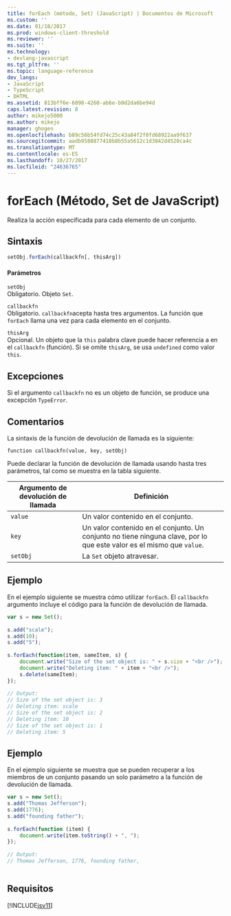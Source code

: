 ```yaml
---
title: forEach (método, Set) (JavaScript) | Documentos de Microsoft
ms.custom: ''
ms.date: 01/18/2017
ms.prod: windows-client-threshold
ms.reviewer: ''
ms.suite: ''
ms.technology:
- devlang-javascript
ms.tgt_pltfrm: ''
ms.topic: language-reference
dev_langs:
- JavaScript
- TypeScript
- DHTML
ms.assetid: 813bff6e-6098-4260-ab6e-b0d2da6be94d
caps.latest.revision: 8
author: mikejo5000
ms.author: mikejo
manager: ghogen
ms.openlocfilehash: b89c56b54fd74c25c43a84f2f0fd68922aa9f637
ms.sourcegitcommit: aadb9588877418b8b55a5612c1d3842d4520ca4c
ms.translationtype: MT
ms.contentlocale: es-ES
ms.lasthandoff: 10/27/2017
ms.locfileid: "24636765"
---
```

# <a name="foreach-method-set-javascript"></a>forEach (Método, Set de JavaScript)
Realiza la acción especificada para cada elemento de un conjunto.  
  
## <a name="syntax"></a>Sintaxis  
  
```JavaScript  
setObj.forEach(callbackfn[, thisArg])  
```  
  
#### <a name="parameters"></a>Parámetros  
 `setObj`  
 Obligatorio. Objeto `Set`.  
  
 `callbackfn`  
 Obligatorio. `callbackfn`acepta hasta tres argumentos. La función que `forEach` llama una vez para cada elemento en el conjunto.  
  
 `thisArg`  
 Opcional. Un objeto que la `this` palabra clave puede hacer referencia a en el `callbackfn` (función). Si se omite `thisArg`, se usa `undefined` como valor `this`.  
  
## <a name="exceptions"></a>Excepciones  
 Si el argumento `callbackfn` no es un objeto de función, se produce una excepción `TypeError`.  
  
## <a name="remarks"></a>Comentarios  
 La sintaxis de la función de devolución de llamada es la siguiente:  
  
 `function callbackfn(value, key, setObj)`  
  
 Puede declarar la función de devolución de llamada usando hasta tres parámetros, tal como se muestra en la tabla siguiente.  
  
|Argumento de devolución de llamada|Definición|  
|-----------------------|----------------|  
|`value`|Un valor contenido en el conjunto.|  
|`key`|Un valor contenido en el conjunto. Un conjunto no tiene ninguna clave, por lo que este valor es el mismo que `value`.|  
|`setObj`|La `Set` objeto atravesar.|  
  
## <a name="example"></a>Ejemplo  
 En el ejemplo siguiente se muestra cómo utilizar `forEach`. El `callbackfn` argumento incluye el código para la función de devolución de llamada.  
  
```JavaScript  
var s = new Set();  
  
s.add("scale");  
s.add(10);  
s.add("5");  
  
s.forEach(function(item, sameItem, s) {  
    document.write("Size of the set object is: " + s.size + "<br />");  
    document.write("Deleting item: " + item + "<br />");  
    s.delete(sameItem);  
});  
  
// Output:  
// Size of the set object is: 3  
// Deleting item: scale  
// Size of the set object is: 2  
// Deleting item: 10  
// Size of the set object is: 1  
// Deleting item: 5  
```  
  
## <a name="example"></a>Ejemplo  
 En el ejemplo siguiente se muestra que se pueden recuperar a los miembros de un conjunto pasando un solo parámetro a la función de devolución de llamada.  
  
```JavaScript  
var s = new Set();  
s.add("Thomas Jefferson");  
s.add(1776);  
s.add("founding father");  
  
s.forEach(function (item) {  
    document.write(item.toString() + ", ");  
});  
  
// Output:  
// Thomas Jefferson, 1776, founding father,  
  
```  
  
## <a name="requirements"></a>Requisitos  
 [!INCLUDE[jsv11](../../javascript/reference/includes/jsv11-md.md)]